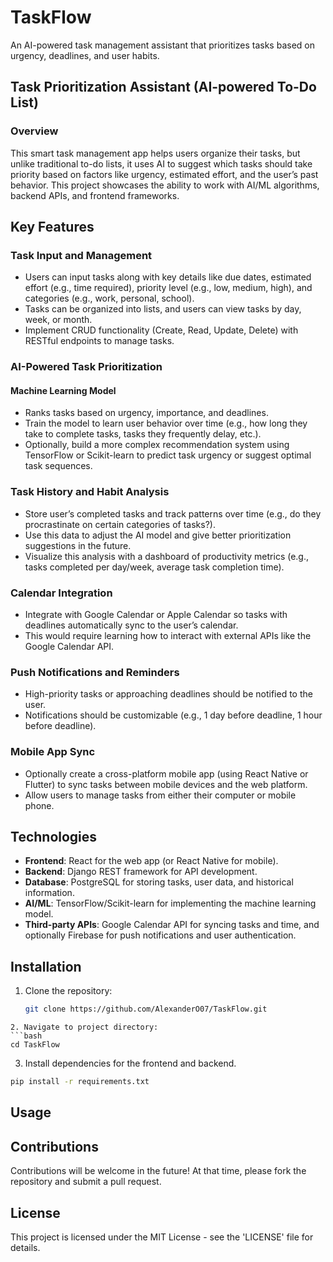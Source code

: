 # TaskFlow
An AI-powered task management assistant that prioritizes tasks based on urgency, deadlines, and user habits.

## Task Prioritization Assistant (AI-powered To-Do List)

### Overview
This smart task management app helps users organize their tasks, but unlike traditional to-do lists, it uses AI to suggest which tasks should take priority based on factors like urgency, estimated effort, and the user’s past behavior. This project showcases the ability to work with AI/ML algorithms, backend APIs, and frontend frameworks.

## Key Features

### Task Input and Management
- Users can input tasks along with key details like due dates, estimated effort (e.g., time required), priority level (e.g., low, medium, high), and categories (e.g., work, personal, school).
- Tasks can be organized into lists, and users can view tasks by day, week, or month.
- Implement CRUD functionality (Create, Read, Update, Delete) with RESTful endpoints to manage tasks.

### AI-Powered Task Prioritization
#### Machine Learning Model
- Ranks tasks based on urgency, importance, and deadlines.
- Train the model to learn user behavior over time (e.g., how long they take to complete tasks, tasks they frequently delay, etc.).
- Optionally, build a more complex recommendation system using TensorFlow or Scikit-learn to predict task urgency or suggest optimal task sequences.

### Task History and Habit Analysis
- Store user’s completed tasks and track patterns over time (e.g., do they procrastinate on certain categories of tasks?).
- Use this data to adjust the AI model and give better prioritization suggestions in the future.
- Visualize this analysis with a dashboard of productivity metrics (e.g., tasks completed per day/week, average task completion time).

### Calendar Integration
- Integrate with Google Calendar or Apple Calendar so tasks with deadlines automatically sync to the user’s calendar.
- This would require learning how to interact with external APIs like the Google Calendar API.

### Push Notifications and Reminders
- High-priority tasks or approaching deadlines should be notified to the user.
- Notifications should be customizable (e.g., 1 day before deadline, 1 hour before deadline).

### Mobile App Sync
- Optionally create a cross-platform mobile app (using React Native or Flutter) to sync tasks between mobile devices and the web platform.
- Allow users to manage tasks from either their computer or mobile phone.

## Technologies
- **Frontend**: React for the web app (or React Native for mobile).
- **Backend**: Django REST framework for API development.
- **Database**: PostgreSQL for storing tasks, user data, and historical information.
- **AI/ML**: TensorFlow/Scikit-learn for implementing the machine learning model.
- **Third-party APIs**: Google Calendar API for syncing tasks and time, and optionally Firebase for push notifications and user authentication.

## Installation
1. Clone the repository:
   ```bash
   git clone https://github.com/AlexanderO07/TaskFlow.git
```
2. Navigate to project directory:
```bash
cd TaskFlow
```
3. Install dependencies for the frontend and backend.
```bash
pip install -r requirements.txt
```


## Usage

## Contributions 
Contributions will be welcome in the future! At that time, please fork the repository and submit a pull request.

## License
This project is licensed under the MIT License - see the 'LICENSE' file for details.